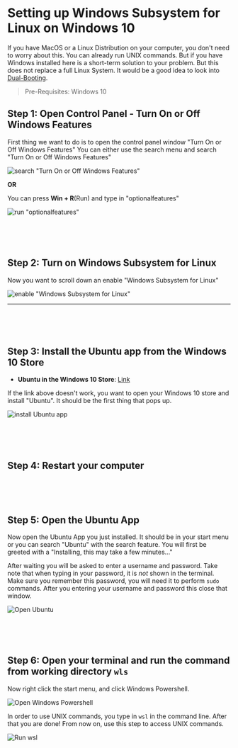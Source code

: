 # Setting up Windows Subsystem for Linux on Windows 10
If you have MacOS or a Linux Distribution on your computer, you don't need to worry about this. You can already run UNIX commands. But if you have Windows installed here is a short-term solution to your problem. But this does not replace a full Linux System. It would be a good idea to look into [Dual-Booting](https://hackernoon.com/installing-ubuntu-18-04-along-with-windows-10-dual-boot-installation-for-deep-learning-f4cd91b58557). 

> Pre-Requisites: Windows 10


## Step 1: Open Control Panel - Turn On or Off Windows Features
First thing we want to do is to open the control panel window "Turn On or Off Windows Features"
You can either use the search menu and search "Turn On or Off Windows Features"

![search "Turn On or Off Windows Features"](./img/Step1.png)


**OR**

You can press **Win + R**(Run) and type in "optionalfeatures"

![run "optionalfeatures"](./img/Step1alt.png)



<br/><br/><br/>
## Step 2: Turn on Windows Subsystem for Linux
Now you want to scroll down an enable "Windows Subsystem for Linux"

![enable "Windows Subsystem for Linux"](./img/Step2.png)


***
<br/><br/><br/>
## Step 3: Install the Ubuntu app from the Windows 10 Store
- **Ubuntu in the Windows 10 Store**: [Link](https://www.microsoft.com/en-us/p/ubuntu/9nblggh4msv6)

If the link above doesn't work, you want to open your Windows 10 store and install "Ubuntu". It should be the first thing that pops up. 

![install Ubuntu app](./img/Step3.png)


<br/><br/><br/>
## Step 4: Restart your computer


<br/><br/><br/>
## Step 5: Open the Ubuntu App
Now open the Ubuntu App you just installed. It should be in your start menu or you can search "Ubuntu" with the search feature.
You will first be greeted with a "Installing, this may take a few minutes..."

After waiting you will be asked to enter a username and password. Take note that when typing in your password, it is *not* shown in the terminal. Make sure you remember this password, you will need it to perform ```sudo``` commands. After you entering your username and password this close that window.

![Open Ubuntu](./img/Step4.png)


<br/><br/><br/>
## Step 6: Open your terminal and run the command from working directory ```wls```
Now right click the start menu, and click Windows Powershell. 

![Open Windows Powershell](./img/Step6a.png)

In order to use UNIX commands, you type in ```wsl``` in the command line. After that you are done! From now on, use this step to access UNIX commands.

![Run wsl](./img/Step6b.png)


